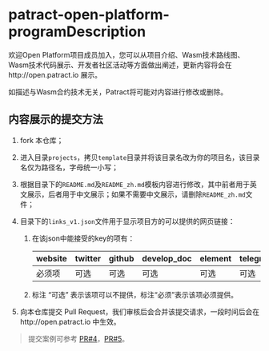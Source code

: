 # patract-open-platform-program**Description**

欢迎Open Platform项目成员加入，您可以从项目介绍、Wasm技术路线图、Wasm技术代码展示、开发者社区活动等方面做出阐述，更新内容将会在http://open.patract.io 展示。

如描述与Wasm合约技术无关，Patract将可能对内容进行修改或删除。

## 内容展示的提交方法

1. fork 本仓库；

2. 进入目录`projects`，拷贝`template`目录并将该目录名改为你的项目名，该目录名仅为路径名，字母统一小写；

3. 根据目录下的`README.md`及`README_zh.md`模板内容进行修改，其中前者用于英文展示，后者用于中文展示；如果不需要中文展示，请删除`README_zh.md`文件；

4. 目录下的`links_v1.json`文件用于显示项目方的可以提供的网页链接：

   1. 在该json中能接受的key的项有：

      | website | twitter | github | develop_doc | element | telegram | discord |
      | ------- | ------- | ------ | ----------- | ------- | -------- | ------- |
      | 必须项   | 可选     | 可选    | 可选        | 可选     | 可选      | 可选    |

   2. 标注 “可选” 表示该项可以不提供，标注“必须”表示该项必须提供。

5. 向本仓库提交 Pull Request，我们审核后会合并该提交请求，一段时间后会在http://open.patract.io 中生效。

> 提交案例可参考 [PR#4](https://github.com/patractlabs/patract-open-platform-program/pull/4)，[PR#5](https://github.com/patractlabs/patract-open-platform-program/pull/5)。

